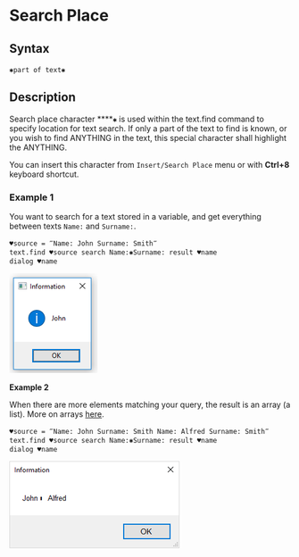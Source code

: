 # Search Place

## **Syntax**

```text
✱part of text✱
```

## **Description**

Search place character ****`✱`  is used within the text.find command to specify location for text search. If only a part of the text to find is known, or you wish to find ANYTHING in the text, this special character shall highlight the ANYTHING.

You can insert this character from `Insert/Search Place` menu or with **Ctrl+8** keyboard shortcut.

### **Example 1**

You want to search for a text stored in a variable, and get everything between texts `Name:` and `Surname:`. 

```text
♥source = ‴Name: John Surname: Smith‴
text.find ♥source search Name:✱Surname: result ♥name
dialog ♥name
```

![img](../../.gitbook/assets/search1_v1.png)

**Example 2**

When there are more elements matching your query, the result is an array \(a list\). More on arrays [here](array-separator.md).

```text
♥source = ‴Name: John Surname: Smith Name: Alfred Surname: Smith‴
text.find ♥source search Name:✱Surname: result ♥name
dialog ♥name
```

![](../../.gitbook/assets/search2.png)


